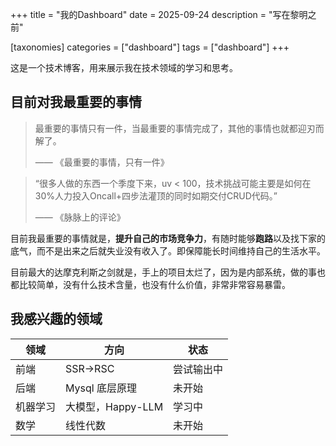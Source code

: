 +++
title = "我的Dashboard"
date = 2025-09-24
description = "写在黎明之前"

[taxonomies]
categories = ["dashboard"]
tags = ["dashboard"]
+++

这是一个技术博客，用来展示我在技术领域的学习和思考。

## 目前对我最重要的事情

> 最重要的事情只有一件，当最重要的事情完成了，其他的事情也就都迎刃而解了。 
> 
> —— 《最重要的事情，只有一件》

> “很多人做的东西一个季度下来，uv < 100，技术挑战可能主要是如何在30%人力投入Oncall+四步法灌顶的同时如期交付CRUD代码。” 
> 
> —— 《脉脉上的评论》

目前我最重要的事情就是，**提升自己的市场竞争力**，有随时能够**跑路**以及找下家的底气，而不是出来之后就失业没有收入了。即保障能长时间维持自己的生活水平。

目前最大的达摩克利斯之剑就是，手上的项目太烂了，因为是内部系统，做的事也都比较简单，没有什么技术含量，也没有什么价值，非常非常容易暴雷。

## 我感兴趣的领域

<!-- 弄成一张表格, 第一行是大领域, 第二行是小方向, 第三行是学习状态 -->

| 领域     | 方向              | 状态       |
| -------- | ----------------- | ---------- |
| 前端     | SSR->RSC          | 尝试输出中 |
| 后端     | Mysql 底层原理    | 未开始     |
| 机器学习 | 大模型，Happy-LLM | 学习中     |
| 数学     | 线性代数          | 未开始     |
